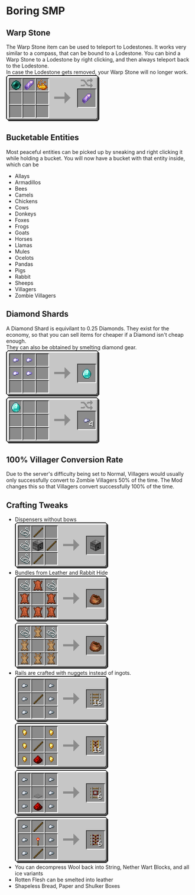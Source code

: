# Boring SMP
## Warp Stone
The Warp Stone item can be used to teleport to Lodestones. It works very similar to a compass, that can be bound to a Lodestone. You can bind a Warp Stone to a Lodestone by right clicking, and then always teleport back to the Lodestone.  
In case the Lodestone gets removed, your Warp Stone will no longer work.  
![](./recipes/warp_stone.png)

## Bucketable Entities
Most peaceful entities can be picked up by sneaking and right clicking it while holding a bucket. You will now have a bucket with that entity inside, which can be  
- Allays
- Armadillos
- Bees
- Camels
- Chickens
- Cows
- Donkeys
- Foxes
- Frogs
- Goats
- Horses
- Llamas
- Mules
- Ocelots
- Pandas
- Pigs
- Rabbit
- Sheeps
- Villagers
- Zombie Villagers

## Diamond Shards
A Diamond Shard is equivilant to 0.25 Diamonds. They exist for the economy, so that you can sell items for cheaper if a Diamond isn't cheap enough.  
They can also be obtained by smelting diamond gear.  
![](./recipes/diamond_from_shards.png)
![](./recipes/diamond_shard_from_diamonds.png)

## 100% Villager Conversion Rate
Due to the server's difficulty being set to Normal, Villagers would usually only successfully convert to Zombie Villagers 50% of the time. The Mod changes this so that Villagers convert successfully 100% of the time.

## Crafting Tweaks
- Dispensers without bows  
![](./recipes/tweaks_dispenser_without_bow.png)
- Bundles from Leather and Rabbit Hide  
![](./recipes/tweaks_bundle_from_leather.png)
![](./recipes/tweaks_bundle_from_rabbit_hide.png)
- Rails are crafted with nuggets instead of ingots.  
![](./recipes/tweaks_rail.png)
![](./recipes/tweaks_powered_rail.png)
![](./recipes/tweaks_detector_rail.png)
![](./recipes/tweaks_activator_rail.png)
- You can decompress Wool back into String, Nether Wart Blocks, and all ice variants
- Rotten Flesh can be smelted into leather
- Shapeless Bread, Paper and Shulker Boxes
